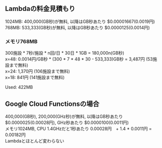 ## Lambdaの料金見積もり
1024MB: 400,000(GB秒)が無料, 以降はGB秒あたり $0.00001667(0.0019円)  
768MB: 533,333(GB秒)が無料, 以降はGB秒あたり $0.0000125(0.0014円)

### メモリ768MB
300施設 * 7秒/施設 * n回/日 * 30日 * 1GB = 180,000n(GB秒)  
x=48: 0.0014円/GB秒 * (300 * 7 * 48 * 30 - 533,333)GB秒 = 3,487円 (53施設まで無料)  
x=24: 1,370円 (106施設まで無料)  
x=18: 841円 (141施設まで無料)

Used: 422MB

## Google Cloud Functionsの場合
400,000(GB秒), 200,000(GHz秒)が無料, 以降はGB秒あたり $0.0000025(0.00028円), GHz秒あたり $0.0000100(0.0011円)  
メモリ1024MB, CPU 1.4GHzだと1秒あたり 0.00028円　+ 1.4 * 0.0011円 = 0.00182円  
Lambdaとほとんど変わらない
